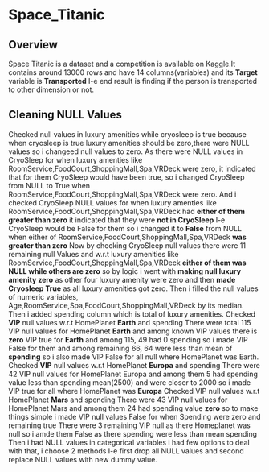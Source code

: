 # Space_Titanic
## Overview
  Space Titanic is a dataset and a competition is available on Kaggle.It contains around 13000 rows and have 14 columns(variables) and its **Target** variable is **Transported** I-e end result is finding if the person is transported to other dimension or not.

## Cleaning NULL Values
  Checked null values in luxury amenities while cryosleep is true because when cryosleep is true luxury amenities should be zero,there were NULL values so i changeed null           values to zero.
  As there were NULL values in CryoSleep for when luxury amenties like RoomService,FoodCourt,ShoppingMall,Spa,VRDeck were zero, it indicated that for them CryoSleep would have       been true, so i changed CryoSleep from NULL to True when RoomService,FoodCourt,ShoppingMall,Spa,VRDeck were zero.
  And i checked CryoSleep NULL values for when luxury amenties like RoomService,FoodCourt,ShoppingMall,Spa,VRDeck had **either of them greater than zero** it indicated that         they were **not in CryoSleep** I-e CryoSleep would be False for them so i changed it to **False** from NULL when either of RoomService,FoodCourt,ShoppingMall,Spa,VRDeck **was     greater than zero**
  Now by checking CryoSleep null values there were 11 remaining null Values and w.r.t luxury amenities like RoomService,FoodCourt,ShoppingMall,Spa,VRDeck **either of them was       NULL while others are zero** so by logic i went with **making null luxury amenity zero** as other four luxury amenity were zero and then **made Cryosleep True** as all luxury     amenities got zero.
  Then i filled the null values of numeric variables, Age,RoomService,Spa,FoodCourt,ShoppingMall,VRDeck by its median.
  Then i added spending column which is total of luxury amenities.
  Checked **VIP** null values w.r.t HomePlanet **Earth** and spending
  There were total 115 VIP null values for HomePlanet **Earth** and among known VIP values there is **zero** VIP true for **Earth**  and among 115, 49 had 0 spending so i made VIP   False for them and among remaining 66, 64 were less than mean of **spending** so i also made VIP False for all null where HomePlanet was Earth.
  Checked **VIP** null values w.r.t HomePlanet **Europa** and spending
  There were 42 VIP null values for HomePlanet Europa and among them 5 had spending value less than spending mean(2500) and were closer to 2000 so i made VIP true for all where     HomePlanet was **Europa**
  Checked VIP null values w.r.t HomePlanet **Mars** and spending
  There were 43 VIP null values for HomePlanet Mars and among them 24 had spending value **zero** so to make things simple i made VIP null values False for when Spending were zero   and remaining true
  There were 3 remaining VIP null as there Homeplanet was null so i amde them False as there spending were less than mean spending
  Then i had NULL values in categorical variables i had few options to deal with that, i choose 2 methods I-e first drop all NULL values and second replace NULL values with new     dummy value.
